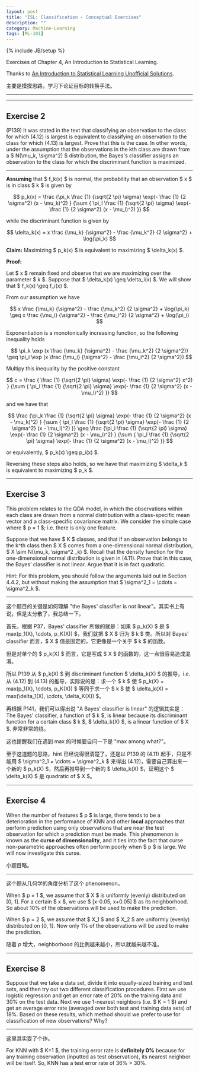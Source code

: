 ```yaml
---
layout: post
title: "ISL: Classification - Conceptual Exercises"
description: ""
category: Machine-Learning
tags: [ML-101]
---
```

{% include JB/setup %}

Exercises of Chapter 4, An Introduction to Statistical Learning.

Thanks to [An Introduction to Statistical Learning Unofficial Solutions](http://blog.princehonest.com/stat-learning).

主要是摸摸思路，学习下论证目标的转换手法。

-----
-----

## Exercise 2 

(P139) It was stated in the text that classifying an observation to the class for which (4.12) is largest is equivalent to classifying an observation to the class for which (4.13) is largest. Prove that this is the case. In other words, under the assumption that the observations in the kth class are drawn from a $ N(\mu_k, \sigma^2) $ distribution, the Bayes's classifier assigns an observation to the class for which the discriminant function is maximized. 

-----

**Assuming** that $ f_k(x) $ is normal, the probability that an observation $ x $ is in class $ k $ is given by 

$$
	p_k(x) = \frac {\pi_k \frac {1} {\sqrt{2 \pi} \sigma} \exp(- \frac {1} {2 \sigma^2} (x - \mu_k)^2) } {\sum { \pi_l \frac {1} {\sqrt{2 \pi} \sigma} \exp(- \frac {1} {2 \sigma^2} (x - \mu_l)^2) }} 
$$

while the discriminant function is given by 

$$
	\delta_k(x) = x \frac {\mu_k} {\sigma^2} - \frac {\mu_k^2} {2 \sigma^2} + \log(\pi_k) 
$$

**Claim:** Maximizing $ p_k(x) $ is equivalent to maximizing $ \delta_k(x) $.

**Proof:**

Let $ x $ remain fixed and observe that we are maximizing over the parameter $ k $. Suppose that $ \delta_k(x) \geq \delta_i(x) $. We will show that $ f_k(x) \geq f_i(x) $.

From our assumption we have 

$$
	x \frac {\mu_k} {\sigma^2} - \frac {\mu_k^2} {2 \sigma^2} + \log(\pi_k) \geq x \frac {\mu_i} {\sigma^2} - \frac {\mu_i^2} {2 \sigma^2} + \log(\pi_i)
$$

Exponentiation is a monotonically increasing function, so the following inequality holds 

$$
	\pi_k \exp (x \frac {\mu_k} {\sigma^2} - \frac {\mu_k^2} {2 \sigma^2}) \geq \pi_i \exp (x \frac {\mu_i} {\sigma^2} - \frac {\mu_i^2} {2 \sigma^2})
$$

Multipy this inequality by the positive constant 

$$
	c = \frac { \frac {1} {\sqrt{2 \pi} \sigma} \exp(- \frac {1} {2 \sigma^2} x^2) } {\sum { \pi_l \frac {1} {\sqrt{2 \pi} \sigma} \exp(- \frac {1} {2 \sigma^2} (x - \mu_l)^2) }} 
$$

and we have that 

$$
	\frac {\pi_k \frac {1} {\sqrt{2 \pi} \sigma} \exp(- \frac {1} {2 \sigma^2} (x - \mu_k)^2) } {\sum { \pi_l \frac {1} {\sqrt{2 \pi} \sigma} \exp(- \frac {1} {2 \sigma^2} (x - \mu_l)^2) }} \geq \frac {\pi_i \frac {1} {\sqrt{2 \pi} \sigma} \exp(- \frac {1} {2 \sigma^2} (x - \mu_i)^2) } {\sum { \pi_l \frac {1} {\sqrt{2 \pi} \sigma} \exp(- \frac {1} {2 \sigma^2} (x - \mu_l)^2) }} 
$$

or equivalently, $ p_k(x) \geq p_i(x) $. 

Reversing these steps also holds, so we have that maximizing $ \delta_k $ is equivalent to maximizing $ p_k $.

-----

## Exercise 3 

This problem relates to the QDA model, in which the observations within each class are drawn from a normal distribution with a class-specific mean vector and a class-specific covariance matrix. We consider the simple case where $ p = 1 $; i.e. there is only one feature.

Suppose that we have $ K $ classes, and that if an observation belongs to the k^th class then $ X $ comes from a one-dimensional normal distribution, $ X \sim N(\mu_k, \sigma^2 _k) $. Recall that the density function for the one-dimensional normal distribution is given in (4.11). Prove that in this case, the Bayes’ classifier is not linear. Argue that it is in fact quadratic. 

Hint: For this problem, you should follow the arguments laid out in Section 4.4.2, but without making the assumption that $ \sigma^2_1 = \cdots = \sigma^2_k $.

-----

这个题目的关键是如何理解 "the Bayes' classifier is not linear"。其实书上有说，但是太分散了，我总结一下。

首先，根据 P37，Bayes' classifier 所做的就是：如果 $ p_k(X) $ 是 $ max(p_1(X), \cdots, p_K(X)) $，我们就把 $ X $ 归为 $ k $ 类。所以对 Bayes' classifier 而言，$ X $ 值是固定的，它更像是一个关于 $ k $ 的函数。 

但是对单个的 $ p_k(X) $ 而言，它是写成 $ X $ 的函数的，这一点很容易造成混淆。

所以 P139 从 $ p_k(X) $ 到 discriminant function $ \delta_k(X) $ 的推导，i.e. 从 (4.12) 到 (4.13) 的推导，实际说的是：求一个 $ k $ 使 $ p_k(X) = max(p_1(X), \cdots, p_K(X)) $ 等同于求一个 $ k $ 使 $ \delta_k(X) = max(\delta_1(X), \cdots, \delta_K(X)) $。

再根据 P141，我们可以得出说 "A Bayes' classifier is linear" 的逻辑其实是：The Bayes' classifier, a function of $ k $, is linear because its discriminant function for a certain class $ k $, $ \delta_k(X) $, is a linear function of $ X $. 非常非常的绕。

这也提醒我们在遇到 max 的时候要自问一下是 "max among what?"。

至于这道题的思路，hint 已经说得很清楚了，还是以 P139 的 (4.11) 起手，只是不能用 $ \sigma^2_1 = \cdots = \sigma^2_k $ 来得出 (4.12)，需要自己算出来一个新的 $ p_k(X) $，然后再推导到一个新的 $ \delta_k(X) $，证明这个 $ \delta_k(X) $ 是 quadratic of $ X $。

-----

## Exercise 4 

When the number of features $ p $ is large, there tends to be a deterioration in the performance of KNN and other **local** approaches that perform prediction using only observations that are near the test observation for which a prediction must be made. This phenomenon is known as the **curse of dimensionality**, and it ties into the fact that curse non-parametric approaches often perform poorly when $ p $ is large. We will now investigate this curse.

小题目略。

-----

这个题从几何学的角度分析了这个 phenomenon。

When $ p = 1 $, we assume that $ X $ is uniformly (evenly) distributed on [0, 1]. For a certain $ x $, we use $ [x-0.05, x+0.05] $ as its neighborhood. So about 10% of the observations will be used to make the prediction.

When $ p = 2 $, we assume that $ X_1 $ and $ X_2 $ are uniformly (evenly) distributed on [0, 1]. Now only 1% of the observations will be used to make the prediction.

随着 $p$ 增大，neighborhood 的比例越来越小，所以就越来越不准。

-----

## Exercise 8

Suppose that we take a data set, divide it into equally-sized training and test sets, and then try out two different classification procedures. First we use logistic regression and get an error rate of 20% on the training data and 30% on the test data. Next we use 1-nearest neighbors (i.e. $ K = 1 $) and get an average error rate (averaged over both test and training data sets) of 18%. Based on these results, which method should we prefer to use for classification of new observations? Why?

-----

这里其实耍了个诈。

For KNN with $ K=1 $, the training error rate is **definitely 0%** because for any training observation (inputted as test observation), its nearest neighbor will be itself. So, KNN has a test error rate of 36% > 30%.